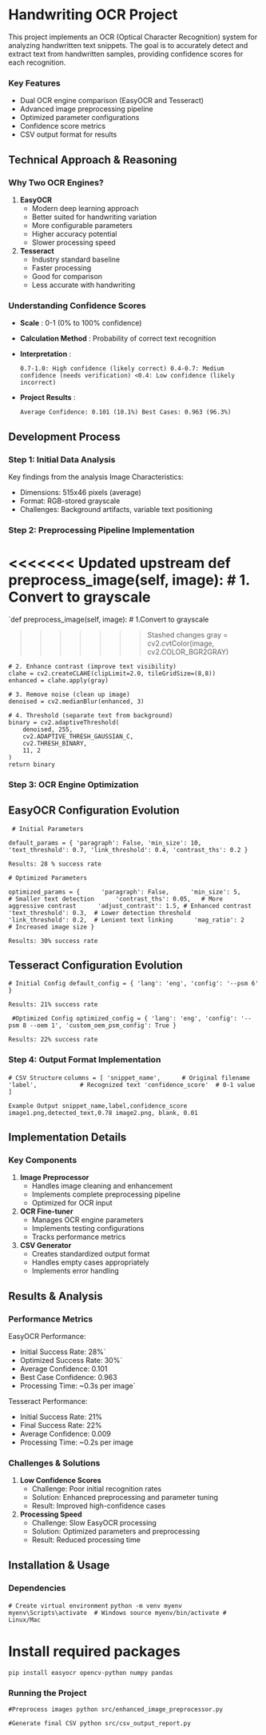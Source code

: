 # Handwriting OCR Project

This project implements an OCR (Optical Character Recognition) system for analyzing handwritten text snippets. The goal is to accurately detect and extract text from handwritten samples, providing confidence scores for each recognition.

### Key Features

* Dual OCR engine comparison (EasyOCR and Tesseract)
* Advanced image preprocessing pipeline
* Optimized parameter configurations
* Confidence score metrics
* CSV output format for results

## Technical Approach & Reasoning

### Why Two OCR Engines?

1. **EasyOCR**
   * Modern deep learning approach
   * Better suited for handwriting variation
   * More configurable parameters
   * Higher accuracy potential
   * Slower processing speed
2. **Tesseract**
   * Industry standard baseline
   * Faster processing
   * Good for comparison
   * Less accurate with handwriting

### Understanding Confidence Scores

* **Scale** : 0-1 (0% to 100% confidence)
* **Calculation Method** : Probability of correct text recognition
* **Interpretation** :

  `0.7-1.0: High confidence (likely correct) 0.4-0.7: Medium confidence (needs verification) <0.4: Low confidence (likely incorrect)`
  
* **Project Results** :

  `Average Confidence: 0.101 (10.1%) Best Cases: 0.963 (96.3%)`

## Development Process

### Step 1: Initial Data Analysis

Key findings from the analysis
Image Characteristics:

- Dimensions: 515x46 pixels (average)
- Format: RGB-stored grayscale
- Challenges: Background artifacts, variable text positioning

### Step 2: Preprocessing Pipeline Implementation

<<<<<<< Updated upstream
    def preprocess_image(self, image):
    # 1. Convert to grayscale
=======
`def preprocess_image(self, image):
    # 1.Convert to grayscale

>>>>>>> Stashed changes
    gray = cv2.cvtColor(image, cv2.COLOR_BGR2GRAY)

    # 2. Enhance contrast (improve text visibility)
    clahe = cv2.createCLAHE(clipLimit=2.0, tileGridSize=(8,8))
    enhanced = clahe.apply(gray)

    # 3. Remove noise (clean up image)
    denoised = cv2.medianBlur(enhanced, 3)

    # 4. Threshold (separate text from background)
    binary = cv2.adaptiveThreshold(
        denoised, 255,
        cv2.ADAPTIVE_THRESH_GAUSSIAN_C,
        cv2.THRESH_BINARY,
        11, 2
    )
    return binary 

### Step 3: OCR Engine Optimization

## EasyOCR Configuration Evolution

` # Initial Parameters`

`default_params = {
    'paragraph': False,
    'min_size': 10,
    'text_threshold': 0.7,
    'link_threshold': 0.4,
    'contrast_ths': 0.2
}`

`Results: 28 % success rate`

`# Optimized Parameters`

`optimized_params = {     
'paragraph': False,     
'min_size': 5,          # Smaller text detection     
'contrast_ths': 0.05,   # More aggressive contrast     
'adjust_contrast': 1.5, # Enhanced contrast     
'text_threshold': 0.3,  # Lower detection threshold     
'link_threshold': 0.2,  # Lenient text linking     
'mag_ratio': 2         # Increased image size }`

`Results: 30% success rate`

## Tesseract Configuration Evolution

`# Initial Config
default_config = {
    'lang': 'eng',
    'config': '--psm 6'
}`

`Results: 21% success rate`

` #Optimized Config
optimized_config = {
    'lang': 'eng',
    'config': '--psm 8 --oem 1',
    'custom_oem_psm_config': True
}`

`Results: 22% success rate`

### Step 4: Output Format Implementation

`# CSV Structure`
`columns = [
    'snippet_name',      # Original filename
    'label',            # Recognized text
    'confidence_score'  # 0-1 value
]`

`Example Output
snippet_name,label,confidence_score
image1.png,detected_text,0.78
image2.png, blank, 0.01`


## Implementation Details
### Key Components

1. **Image Preprocessor**
   * Handles image cleaning and enhancement
   * Implements complete preprocessing pipeline
   * Optimized for OCR input
2. **OCR Fine-tuner**
   * Manages OCR engine parameters
   * Implements testing configurations
   * Tracks performance metrics
3. **CSV Generator**
   * Creates standardized output format
   * Handles empty cases appropriately
   * Implements error handling

## Results & Analysis

### Performance Metrics

EasyOCR Performance:
- Initial Success Rate: 28%`
- Optimized Success Rate: 30%`
- Average Confidence: 0.101
- Best Case Confidence: 0.963
- Processing Time: ~0.3s per image`

Tesseract Performance:
- Initial Success Rate: 21%
- Final Success Rate: 22%
- Average Confidence: 0.009
- Processing Time: ~0.2s per image

### Challenges & Solutions

1. **Low Confidence Scores**
   * Challenge: Poor initial recognition rates
   * Solution: Enhanced preprocessing and parameter tuning
   * Result: Improved high-confidence cases
2. **Processing Speed**
   * Challenge: Slow EasyOCR processing
   * Solution: Optimized parameters and preprocessing
   * Result: Reduced processing time

## Installation & Usage

### Dependencies

`# Create virtual environment`
`python -m venv myenv
myenv\Scripts\activate  # Windows
source myenv/bin/activate # Linux/Mac`

# Install required packages

`pip install easyocr opencv-python numpy pandas`

### Running the Project

`#Preprocess images
python src/enhanced_image_preprocessor.py`

`#Generate final CSV
python src/csv_output_report.py`
